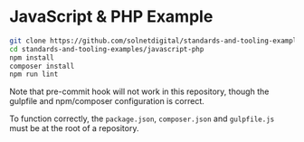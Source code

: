 # JavaScript & PHP Example

```bash
git clone https://github.com/solnetdigital/standards-and-tooling-examples.git
cd standards-and-tooling-examples/javascript-php
npm install
composer install
npm run lint
```

Note that pre-commit hook will not work in this repository, though the gulpfile and npm/composer configuration is correct.

To function correctly, the `package.json`, `composer.json` and `gulpfile.js` must be at the root of a repository.

